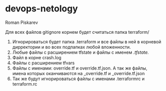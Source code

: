 # devops-netology

Roman Piskarev


Для всех файлов gitignore корнем будет считаться папка terraform/
1. Игнорироваться будет папка .terraform и все файлы в ней в корневой дирректории и во всех подпапках любой вложенности.
2. Любые файлы с расширением tfstate и файлы с именем *.tfstate.*
3. Файл в корне crash.log
4. Файлы с расширением tfvars
5. Файлы с именами: override.tf и override.tf.json. А так же файлы, имена которых оканчиваются на _override.tf и _override.tf.json
6. Так же будут игнорироваться файлы с именами .terraformrc и terraform.rc